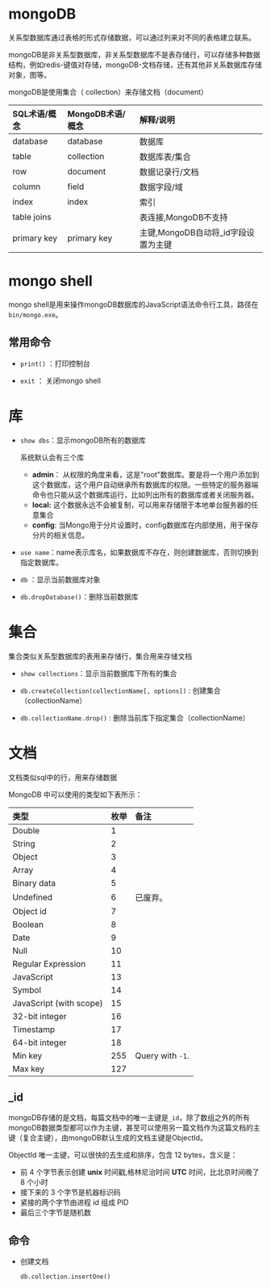 # mongoDB

关系型数据库通过表格的形式存储数据，可以通过列来对不同的表格建立联系。

mongoDB是非关系型数据库，非关系型数据库不是表存储行，可以存储多种数据结构，例如redis-键值对存储，mongoDB-文档存储，还有其他非关系数据库存储对象，图等。

mongoDB是使用集合（ collection）来存储文档（document）

| SQL术语/概念 | MongoDB术语/概念 | 解释/说明                           |
| :----------- | :--------------- | :---------------------------------- |
| database     | database         | 数据库                              |
| table        | collection       | 数据库表/集合                       |
| row          | document         | 数据记录行/文档                     |
| column       | field            | 数据字段/域                         |
| index        | index            | 索引                                |
| table joins  |                  | 表连接,MongoDB不支持                |
| primary key  | primary key      | 主键,MongoDB自动将_id字段设置为主键 |



# mongo shell

mongo shell是用来操作mongoDB数据库的JavaScript语法命令行工具，路径在`bin/mongo.exe`。

## 常用命令

- `print()`  ：打印控制台

- `exit` ： 关闭mongo shell

  



# 库

- `show dbs`：显示mongoDB所有的数据库

  系统默认会有三个库

  - **admin**： 从权限的角度来看，这是"root"数据库。要是将一个用户添加到这个数据库，这个用户自动继承所有数据库的权限。一些特定的服务器端命令也只能从这个数据库运行，比如列出所有的数据库或者关闭服务器。
  - **local:** 这个数据永远不会被复制，可以用来存储限于本地单台服务器的任意集合
  - **config**: 当Mongo用于分片设置时，config数据库在内部使用，用于保存分片的相关信息。



- `use name`：name表示库名，如果数据库不存在，则创建数据库，否则切换到指定数据库。



- `db` ：显示当前数据库对象



- `db.dropDatabase()`：删除当前数据库



# 集合

集合类似关系型数据库的表用来存储行，集合用来存储文档

- `show collections`：显示当前数据库下所有的集合
- `db.createCollection(collectionName[, options])` : 创建集合（collectionName）

- `db.collectionName.drop()` : 删除当前库下指定集合（collectionName）



# 文档

文档类似sql中的行，用来存储数据

MongoDB 中可以使用的类型如下表所示：

| 类型                    | 枚举 | **备注**         |
| :---------------------- | :--- | :--------------- |
| Double                  | 1    |                  |
| String                  | 2    |                  |
| Object                  | 3    |                  |
| Array                   | 4    |                  |
| Binary data             | 5    |                  |
| Undefined               | 6    | 已废弃。         |
| Object id               | 7    |                  |
| Boolean                 | 8    |                  |
| Date                    | 9    |                  |
| Null                    | 10   |                  |
| Regular Expression      | 11   |                  |
| JavaScript              | 13   |                  |
| Symbol                  | 14   |                  |
| JavaScript (with scope) | 15   |                  |
| 32-bit integer          | 16   |                  |
| Timestamp               | 17   |                  |
| 64-bit integer          | 18   |                  |
| Min key                 | 255  | Query with `-1`. |
| Max key                 | 127  |                  |



## _id

mongoDB存储的是文档，每篇文档中的唯一主键是`_id`，除了数组之外的所有mongoDB数据类型都可以作为主键，甚至可以使用另一篇文档作为这篇文档的主键（复合主键），由mongoDB默认生成的文档主键是ObjectId。

ObjectId 唯一主键，可以很快的去生成和排序，包含 12 bytes，含义是：

- 前 4 个字节表示创建 **unix** 时间戳,格林尼治时间 **UTC** 时间，比北京时间晚了 8 个小时
- 接下来的 3 个字节是机器标识码
- 紧接的两个字节由进程 id 组成 PID
- 最后三个字节是随机数



## 命令

- 创建文档

  `db.collection.insertOne()`

